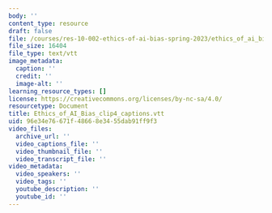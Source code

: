 ```yaml
---
body: ''
content_type: resource
draft: false
file: /courses/res-10-002-ethics-of-ai-bias-spring-2023/ethics_of_ai_bias_clip4_captions.vtt
file_size: 16404
file_type: text/vtt
image_metadata:
  caption: ''
  credit: ''
  image-alt: ''
learning_resource_types: []
license: https://creativecommons.org/licenses/by-nc-sa/4.0/
resourcetype: Document
title: Ethics_of_AI_Bias_clip4_captions.vtt
uid: 96e34e76-671f-4866-8e34-55dab91ff9f3
video_files:
  archive_url: ''
  video_captions_file: ''
  video_thumbnail_file: ''
  video_transcript_file: ''
video_metadata:
  video_speakers: ''
  video_tags: ''
  youtube_description: ''
  youtube_id: ''
---
```

